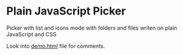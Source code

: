 # Plain JavaScript Picker
Picker with list and icons mode with folders and files writen on plain JavaScript and CSS

Look into <a href="https://github.com/jmas/picker/blob/master/demo.html">demo.html</a> file for comments.
